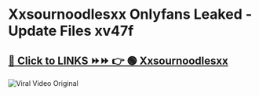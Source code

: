 
 # Xxsournoodlesxx Onlyfans Leaked - Update Files xv47f

## <h2><a href="https://clipsfans.com/Xxsournoodlesxx&ref=git">🔗 Click to LINKS ⏩⏩ 👉 🟢 Xxsournoodlesxx </a></h2>

<a href="https://clipsfans.com/Xxsournoodlesxx&ref=git" rel="nofollow" data-target="animated-image.originalLink"><img src="https://i.ibb.co.com/xMMVF88/686577567.gif" alt="Viral Video Original" style="max-width: 100%; display: inline-block;" data-target="animated-image.originalImage"></a>

